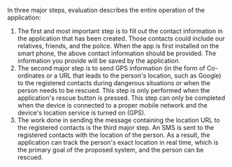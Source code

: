 
In three major steps, evaluation describes the entire operation of the application: 
1. The first and most important step is to fill out the contact information in the application that has 
been created. Those contacts could include our relatives, friends, and the police. When the app is 
first installed on the smart phone, the above contact information should be provided. The 
information you provide will be saved by the application.
2. The second major step is to send GPS information (in the form of Co-ordinates or a URL that 
leads to the person's location, such as Google) to the registered contacts during dangerous 
situations or when the person needs to be rescued. This step is only performed when the 
application's rescue button is pressed. This step can only be completed when the device is 
connected to a proper mobile network and the device's location service is turned on (GPS).
3. The work done in sending the message containing the location URL to the registered contacts is 
the third major step. An SMS is sent to the registered contacts with the location of the person. 
As a result, the application can track the person's exact location in real time, which is the 
primary goal of the proposed system, and the person can be rescued.
